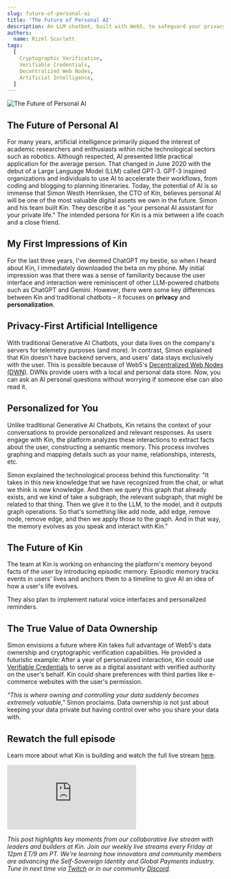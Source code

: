 ```yaml
---
slug: future-of-personal-ai
title: 'The Future of Personal AI'
description: An LLM chatbot, built with Web5, to safeguard your privacy
authors:
  name: Rizèl Scarlett
tags:
  [
    Cryptographic Verification,
    Verifiable Credentials,
    Decentralized Web Nodes,
    Artificial Intelligence,
  ]
---
```


<head>
  <meta property="og:title" content="The Future of Personal AI" />
  <meta property="og:type" content="website" />
  <meta property="og:url" content='https://developer.tbd.website/blog/2024-03-01-future-of-personal-ai' />
  <meta name="og:description" content="An LLM chatbot, built with Web5, to safeguard your privacy" />
  <meta property="og:image" content="https://developer.tbd.website/assets/images/tbd-predicts-0c3c3d7a89d1b0bf9ee0b42916212806.png" />

  <meta name="twitter:card" content="summary_large_image" />
  <meta property="twitter:domain" content="developer.tbd.website" />
  <meta name="twitter:site" content="@tbdevs" />
  <meta name="twitter:title" content="The Future of Personal AI" />
  <meta property="twitter:url" content='https://developer.tbd.website/blog/2024-03-01-future-of-personal-ai' /> 
  <meta name="twitter:description" content="An LLM chatbot, built with Web5, to safeguard your privacy" />
  <meta name="twitter:image" content="https://developer.tbd.website/assets/images/tbd-predicts-0c3c3d7a89d1b0bf9ee0b42916212806.png" />

  <link rel="apple-touch-icon" href="https://developer.tbd.website/img/tbd-fav-icon-main.png" />
</head>

![The Future of Personal AI](/img/ai-bestie.png)

## The Future of Personal AI
For many years, artificial intelligence primarily piqued the interest of academic researchers and enthusiasts within niche technological sectors such as robotics. Although respected, AI presented little practical application for the average person. That changed in June 2020 with the debut of a Large Language Model (LLM) called GPT-3. GPT-3 inspired organizations and individuals to use AI to accelerate their workflows, from coding and blogging to planning itineraries. Today, the potential of AI is so immense that Simon Westh Henriksen, the CTO of Kin, believes personal AI will be one of the most valuable digital assets we own in the future. Simon and his team built Kin. They describe it as "your personal AI assistant for your private life." The intended persona for Kin is a mix between a life coach and a close friend. 

## My First Impressions of Kin
For the last three years, I've deemed ChatGPT my bestie, so when I heard about Kin, I immediately downloaded the beta on my phone. My initial impression was that there was a sense of familiarity because the user interface and interaction were reminiscent of other LLM-powered chatbots such as ChatGPT and Gemini. However, there were some key differences between Kin and traditional chatbots – it focuses on **privacy** and **personalization**.

## Privacy-First Artificial Intelligence
With traditional Generative AI Chatbots, your data lives on the company's servers for telemetry purposes (and more). In contrast, Simon explained that Kin doesn't have backend servers, and users' data stays exclusively with the user. This is possible because of Web5's [Decentralized Web Nodes (DWN)](https://developer.tbd.website/docs/web5/learn/decentralized-web-nodes). DWNs provide users with a local and personal data store. Now, you can ask an AI personal questions without worrying if someone else can also read it.

## Personalized for You
Unlike traditional Generative AI Chatbots, Kin retains the context of your conversations to provide personalized and relevant responses. As users engage with Kin, the platform analyzes these interactions to extract facts about the user, constructing a semantic memory. This process involves graphing and mapping details such as your name, relationships, interests, etc.

Simon explained the technological process behind this functionality: "It takes in this new knowledge that we have recognized from the chat, or what we think is new knowledge. And then we query this graph that already exists, and we kind of take a subgraph, the relevant subgraph, that might be related to that thing. Then we give it to the LLM, to the model, and it outputs graph operations. So that's something like add node, add edge, remove node, remove edge, and then we apply those to the graph. And in that way, the memory evolves as you speak and interact with Kin."

## The Future of Kin
The team at Kin is working on enhancing the platform's memory beyond facts of the user by introducing episodic memory. Episodic memory tracks events in users' lives and anchors them to a timeline to give AI an idea of how a user's life evolves.

They also plan to implement natural voice interfaces and personalized reminders.

## The True Value of Data Ownership
Simon envisions a future where Kin takes full advantage of Web5's data ownership and cryptographic verification capabilities. He provided a futuristic example: After a year of personalized interaction, Kin could use [Verifiable Credentials](https://developer.tbd.website/docs/web5/learn/verifiable-credentials) to serve as a digital assistant with verified authority on the user's behalf. Kin could share preferences with third parties like e-commerce websites with the user's permission. 

_"This is where owning and controlling your data suddenly becomes extremely valuable,"_ Simon proclaims. Data ownership is not just about keeping your data private but having control over who you share your data with. 

## Rewatch the full episode
Learn more about what Kin is building and watch the full live stream [here](https://youtu.be/vKAkQz2QYW0?si=lOT1BzyJGDZ0laTz).

<iframe class="aspect-video" src="https://www.youtube.com/embed/vKAkQz2QYW0?si=lO9_6vdZ6X_RJelxI" title="formfree" frameborder="0" allow="accelerometer; autoplay; clipboard-write; encrypted-media; gyroscope; picture-in-picture; web-share" allowfullscreen></iframe>

*This post highlights key moments from our collaborative live stream with leaders and builders at Kin. Join our weekly live streams every Friday at 12pm ET/9 am PT. We're learning how innovators and community members are advancing the Self-Sovereign Identity and Global Payments industry. Tune in next time via [Twitch](https://twitch.tv/tbdevs ) or in our community [Discord](https://discord.com/invite/tbd).*
